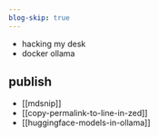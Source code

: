 ```yaml
---
blog-skip: true
---
```


- hacking my desk
- docker ollama


## publish 


- [[mdsnip]]
- [[copy-permalink-to-line-in-zed]]
- [[huggingface-models-in-ollama]]


